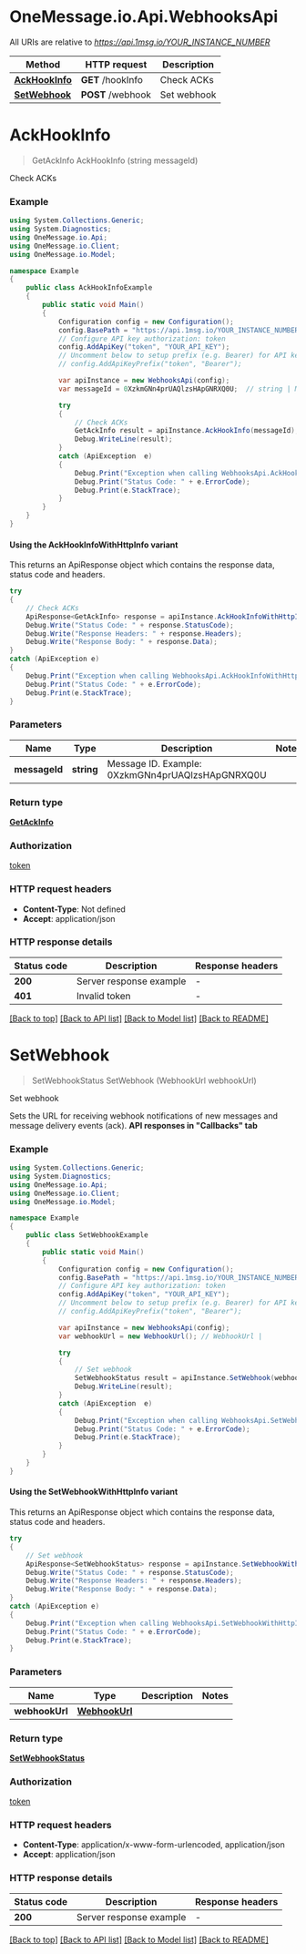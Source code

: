 # OneMessage.io.Api.WebhooksApi

All URIs are relative to *https://api.1msg.io/YOUR_INSTANCE_NUMBER*

| Method | HTTP request | Description |
|--------|--------------|-------------|
| [**AckHookInfo**](WebhooksApi.md#ackhookinfo) | **GET** /hookInfo | Check ACKs |
| [**SetWebhook**](WebhooksApi.md#setwebhook) | **POST** /webhook | Set webhook |

<a id="ackhookinfo"></a>
# **AckHookInfo**
> GetAckInfo AckHookInfo (string messageId)

Check ACKs

### Example
```csharp
using System.Collections.Generic;
using System.Diagnostics;
using OneMessage.io.Api;
using OneMessage.io.Client;
using OneMessage.io.Model;

namespace Example
{
    public class AckHookInfoExample
    {
        public static void Main()
        {
            Configuration config = new Configuration();
            config.BasePath = "https://api.1msg.io/YOUR_INSTANCE_NUMBER";
            // Configure API key authorization: token
            config.AddApiKey("token", "YOUR_API_KEY");
            // Uncomment below to setup prefix (e.g. Bearer) for API key, if needed
            // config.AddApiKeyPrefix("token", "Bearer");

            var apiInstance = new WebhooksApi(config);
            var messageId = 0XzkmGNn4prUAQlzsHApGNRXQ0U;  // string | Message ID. Example: 0XzkmGNn4prUAQlzsHApGNRXQ0U

            try
            {
                // Check ACKs
                GetAckInfo result = apiInstance.AckHookInfo(messageId);
                Debug.WriteLine(result);
            }
            catch (ApiException  e)
            {
                Debug.Print("Exception when calling WebhooksApi.AckHookInfo: " + e.Message);
                Debug.Print("Status Code: " + e.ErrorCode);
                Debug.Print(e.StackTrace);
            }
        }
    }
}
```

#### Using the AckHookInfoWithHttpInfo variant
This returns an ApiResponse object which contains the response data, status code and headers.

```csharp
try
{
    // Check ACKs
    ApiResponse<GetAckInfo> response = apiInstance.AckHookInfoWithHttpInfo(messageId);
    Debug.Write("Status Code: " + response.StatusCode);
    Debug.Write("Response Headers: " + response.Headers);
    Debug.Write("Response Body: " + response.Data);
}
catch (ApiException e)
{
    Debug.Print("Exception when calling WebhooksApi.AckHookInfoWithHttpInfo: " + e.Message);
    Debug.Print("Status Code: " + e.ErrorCode);
    Debug.Print(e.StackTrace);
}
```

### Parameters

| Name | Type | Description | Notes |
|------|------|-------------|-------|
| **messageId** | **string** | Message ID. Example: 0XzkmGNn4prUAQlzsHApGNRXQ0U |  |

### Return type

[**GetAckInfo**](GetAckInfo.md)

### Authorization

[token](../README.md#token)

### HTTP request headers

 - **Content-Type**: Not defined
 - **Accept**: application/json


### HTTP response details
| Status code | Description | Response headers |
|-------------|-------------|------------------|
| **200** | Server response example |  -  |
| **401** | Invalid token |  -  |

[[Back to top]](#) [[Back to API list]](../README.md#documentation-for-api-endpoints) [[Back to Model list]](../README.md#documentation-for-models) [[Back to README]](../README.md)

<a id="setwebhook"></a>
# **SetWebhook**
> SetWebhookStatus SetWebhook (WebhookUrl webhookUrl)

Set webhook

Sets the URL for receiving webhook notifications of new messages and message delivery events (ack).  **API responses in \"Callbacks\" tab**

### Example
```csharp
using System.Collections.Generic;
using System.Diagnostics;
using OneMessage.io.Api;
using OneMessage.io.Client;
using OneMessage.io.Model;

namespace Example
{
    public class SetWebhookExample
    {
        public static void Main()
        {
            Configuration config = new Configuration();
            config.BasePath = "https://api.1msg.io/YOUR_INSTANCE_NUMBER";
            // Configure API key authorization: token
            config.AddApiKey("token", "YOUR_API_KEY");
            // Uncomment below to setup prefix (e.g. Bearer) for API key, if needed
            // config.AddApiKeyPrefix("token", "Bearer");

            var apiInstance = new WebhooksApi(config);
            var webhookUrl = new WebhookUrl(); // WebhookUrl | 

            try
            {
                // Set webhook
                SetWebhookStatus result = apiInstance.SetWebhook(webhookUrl);
                Debug.WriteLine(result);
            }
            catch (ApiException  e)
            {
                Debug.Print("Exception when calling WebhooksApi.SetWebhook: " + e.Message);
                Debug.Print("Status Code: " + e.ErrorCode);
                Debug.Print(e.StackTrace);
            }
        }
    }
}
```

#### Using the SetWebhookWithHttpInfo variant
This returns an ApiResponse object which contains the response data, status code and headers.

```csharp
try
{
    // Set webhook
    ApiResponse<SetWebhookStatus> response = apiInstance.SetWebhookWithHttpInfo(webhookUrl);
    Debug.Write("Status Code: " + response.StatusCode);
    Debug.Write("Response Headers: " + response.Headers);
    Debug.Write("Response Body: " + response.Data);
}
catch (ApiException e)
{
    Debug.Print("Exception when calling WebhooksApi.SetWebhookWithHttpInfo: " + e.Message);
    Debug.Print("Status Code: " + e.ErrorCode);
    Debug.Print(e.StackTrace);
}
```

### Parameters

| Name | Type | Description | Notes |
|------|------|-------------|-------|
| **webhookUrl** | [**WebhookUrl**](WebhookUrl.md) |  |  |

### Return type

[**SetWebhookStatus**](SetWebhookStatus.md)

### Authorization

[token](../README.md#token)

### HTTP request headers

 - **Content-Type**: application/x-www-form-urlencoded, application/json
 - **Accept**: application/json


### HTTP response details
| Status code | Description | Response headers |
|-------------|-------------|------------------|
| **200** | Server response example |  -  |

[[Back to top]](#) [[Back to API list]](../README.md#documentation-for-api-endpoints) [[Back to Model list]](../README.md#documentation-for-models) [[Back to README]](../README.md)

